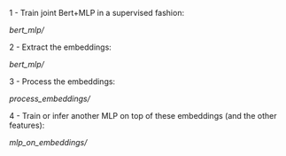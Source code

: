 1 - Train joint Bert+MLP in a supervised fashion:

*bert_mlp/*

2 - Extract the embeddings:

*bert_mlp/*

3 - Process the embeddings:

*process_embeddings/*

4 - Train or infer another MLP on top of these embeddings (and the other features):

*mlp_on_embeddings/*
